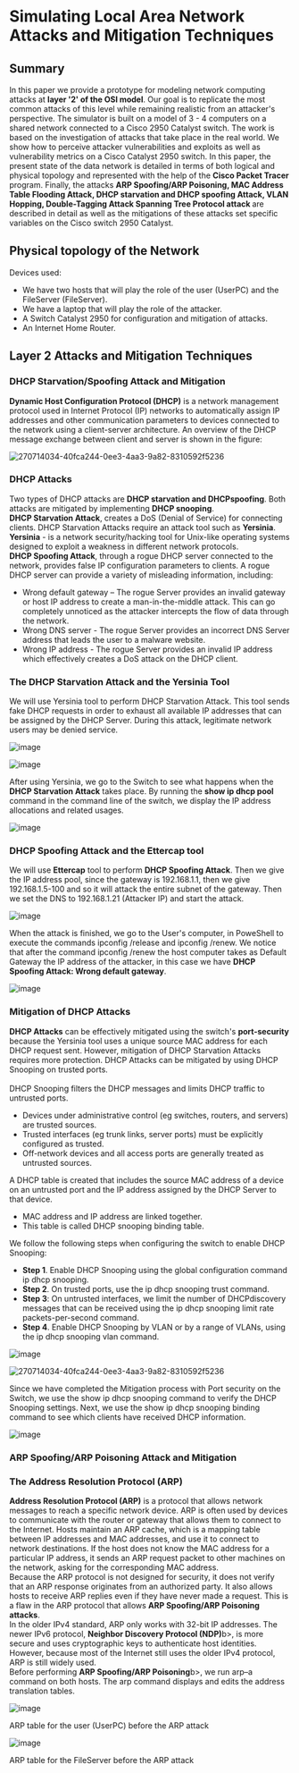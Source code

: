 <h1> Simulating Local Area Network Attacks and Mitigation Techniques  </h1>

<h2>Summary</h2>
In this paper we provide a prototype for modeling network computing attacks at <b>layer '2' of the OSI model</b>. Our goal is to replicate the most common attacks of this level while remaining realistic from an attacker's perspective. The simulator is built on a model of 3 - 4 computers on a shared network connected to a Cisco 2950 Catalyst switch. The work is based on the investigation of attacks that take place in the real world. We show how to perceive attacker vulnerabilities and exploits as well as vulnerability metrics on a Cisco Catalyst 2950 switch. In this paper, the present state of the data network is detailed in terms of both logical and physical topology and represented with the help of the <b>Cisco Packet Tracer</b> program. Finally, the attacks <b>ARP Spoofing/ARP Poisoning, MAC Address Table Flooding Attack, DHCP starvation and DHCP spoofing Attack, VLAN Hopping, Double-Tagging Attack Spanning Tree Protocol attack </b> are described in detail as well as the mitigations of these attacks set specific variables on the Cisco switch 2950 Catalyst.
<br>

<h2>Physical topology of the Network</h2>
Devices used:
<br>
<ul>
  <li>We have two hosts that will play the role of the user (UserPC) and the FileServer (FileServer).</li>
  <li>We have a laptop that will play the role of the attacker.</li>
  <li>A Switch Catalyst 2950 for configuration and mitigation of attacks.</li>
  <li>An Internet Home Router.</li>
</ul>  

<h2>Layer 2 Attacks and Mitigation Techniques</h2>
<h3>DHCP Starvation/Spoofing Attack and Mitigation</h3>
<b>Dynamic Host Configuration Protocol (DHCP)</b> is a network management protocol used in Internet Protocol (IP) networks to automatically assign IP addresses and other communication parameters to devices connected to the network using a client-server architecture. An overview of the DHCP message exchange between client and server is shown in the figure:

![270714034-40fca244-0ee3-4aa3-9a82-8310592f5236](https://github.com/ZirasG/Simulating-Local-Area-Network-Attacks-and-Mitigation-Techniques/assets/145548499/4c682146-3605-4cc8-864d-b0b9f3449d16)

<h3>DHCP Attacks</h3>
Two types of DHCP attacks are <b>DHCP starvation and DHCPspoofing</b>. Both attacks are mitigated by implementing <b>DHCP snooping</b>. 
<br>
<b>DHCP Starvation Attack</b>, creates a DoS (Denial of Service) for connecting clients. DHCP Starvation Attacks require an attack tool such as <b>Yersinia</b>. <b>Yersinia</b> - is a network security/hacking tool for Unix-like operating systems designed to exploit a weakness in different network protocols.
<br>
<b>DHCP Spoofing Attack</b>, through a rogue DHCP server connected to the network, provides false IP configuration parameters to clients. A rogue DHCP server can provide a variety of misleading information, including:
<br>
<ul>
  <li>Wrong default gateway – The rogue Server provides an invalid gateway or host IP address to create a man-in-the-middle attack. This can go completely unnoticed as the attacker intercepts the flow of data through the network.</li>
  <li>Wrong DNS server - The rogue Server provides an incorrect DNS Server address that leads the user to a malware website.</li>
  <li>Wrong IP address - The rogue Server provides an invalid IP address which effectively creates a DoS attack on the DHCP client.</li>
</ul>  

<h3>The DHCP Starvation Attack and the Yersinia Tool</h3>
We will use Yersinia tool to perform DHCP Starvation Attack. This tool sends fake DHCP requests in order to exhaust all available IP addresses that can be assigned by the DHCP Server. During this attack, legitimate network users may be denied service.

![image](https://github.com/ZirasG/Simulating-Local-Area-Network-Attacks-and-Mitigation-Techniques/assets/145548499/d34f2c67-1b06-4e28-b1d2-4fe2c4be709b)

![image](https://github.com/ZirasG/Simulating-Local-Area-Network-Attacks-and-Mitigation-Techniques/assets/145548499/0663f086-724e-4b26-97d1-ab3f2fae6a03)

After using Yersinia, we go to the Switch to see what happens when the <b>DHCP Starvation Attack</b> takes place. By running the <b>show ip dhcp pool</b> command in the command line of the switch, we display the IP address allocations and related usages.

![image](https://github.com/ZirasG/Simulating-Local-Area-Network-Attacks-and-Mitigation-Techniques/assets/145548499/0ae3bca2-cce2-4ead-9da0-9b845d4e1612)

<h3>DHCP Spoofing Attack and the Ettercap tool</h3>
We will use <b>Ettercap</b> tool to perform <b>DHCP Spoofing Attack</b>. Then we give the IP address pool, since the gateway is 192.168.1.1, then we give 192.168.1.5-100 and so it will attack the entire subnet of the gateway. Then we set the DNS to 192.168.1.21 (Attacker IP) and start the attack.

![image](https://github.com/ZirasG/Simulating-Local-Area-Network-Attacks-and-Mitigation-Techniques/assets/145548499/f528950f-b3d6-4f0f-86b5-e84a3005c7c5)

When the attack is finished, we go to the User's computer, in PoweShell to execute the commands ipconfig /release and ipconfig /renew. We notice that after the command ipconfig /renew the host computer takes as Default Gateway the IP address of the attacker, in this case we have <b>DHCP Spoofing Attack: Wrong default gateway</b>.

![image](https://github.com/ZirasG/Simulating-Local-Area-Network-Attacks-and-Mitigation-Techniques/assets/145548499/23f2b116-5c56-41f5-899b-2ac9595e5448)


<h3>Mitigation of DHCP Attacks</h3>
<b>DHCP Attacks</b> can be effectively mitigated using the switch's <b>port-security</b> because the Yersinia tool uses a unique source MAC address for each DHCP request sent. However, mitigation of DHCP Starvation Attacks requires more protection. DHCP Attacks can be mitigated by using DHCP Snooping on trusted ports.
<br>
<br>
DHCP Snooping filters the DHCP messages and limits DHCP traffic to untrusted ports.
<ul>
  <li>Devices under administrative control (eg switches, routers, and servers) are trusted sources.</li>
  <li>Trusted interfaces (eg trunk links, server ports) must be explicitly configured as trusted.</li>
  <li>Off-network devices and all access ports are generally treated as untrusted sources.</li>
</ul>  
A DHCP table is created that includes the source MAC address of a device on an untrusted port and the IP address assigned by the DHCP Server to that device.
<ul>
  <li>MAC address and IP address are linked together.</li>
  <li>This table is called DHCP snooping binding table.</li>
</ul> 
We follow the following steps when configuring the switch to enable DHCP Snooping:
<ul>
  <li><b>Step 1</b>. Enable DHCP Snooping using the global configuration command ip dhcp snooping.</li>
  <li><b>Step 2</b>. On trusted ports, use the ip dhcp snooping trust command.</li>
  <li><b>Step 3</b>: On untrusted interfaces, we limit the number of DHCPdiscovery messages that can be received using the ip dhcp snooping limit rate packets-per-second command.</li>
  <li><b>Step 4</b>. Enable DHCP Snooping by VLAN or by a range of VLANs, using the ip dhcp snooping vlan command.</li>
</ul> 

![image](https://github.com/ZirasG/Simulating-Local-Area-Network-Attacks-and-Mitigation-Techniques/assets/145548499/b49257c2-7ed4-4188-a2a2-819961929d2d)

![270714034-40fca244-0ee3-4aa3-9a82-8310592f5236](https://github.com/ZirasG/Simulating-Local-Area-Network-Attacks-and-Mitigation-Techniques/assets/145548499/e8d22ae6-27bf-48bf-a5c2-f8526fea03c2)

Since we have completed the Mitigation process with Port security on the Switch, we use the show ip dhcp snooping command to verify the DHCP Snooping settings. Next, we use the show ip dhcp snooping binding command to see which clients have received DHCP information.

![image](https://github.com/ZirasG/Simulating-Local-Area-Network-Attacks-and-Mitigation-Techniques/assets/145548499/4e3fb1cf-a994-4fb4-90d3-1ba4b56095cd)

<h3>ARP Spoofing/ARP Poisoning Attack and Mitigation</h3>
<h3>The Address Resolution Protocol (ARP)</h3>
<b>Address Resolution Protocol (ARP)</b> is a protocol that allows network messages to reach a specific network device. ARP is often used by devices to communicate with the router or gateway that allows them to connect to the Internet.
Hosts maintain an ARP cache, which is a mapping table between IP addresses and MAC addresses, and use it to connect to network destinations. If the host does not know the MAC address for a particular IP address, it sends an ARP request packet to other machines on the network, asking for the corresponding MAC address.
<br>
Because the ARP protocol is not designed for security, it does not verify that an ARP response originates from an authorized party. It also allows hosts to receive ARP replies even if they have never made a request. This is a flaw in the ARP protocol that allows <b>ARP Spoofing/ARP Poisoning attacks</b>.
<br>
In the older IPv4 standard, ARP only works with 32-bit IP addresses. The newer IPv6 protocol, <b>Neighbor Discovery Protocol (NDP)</b>b>, is more secure and uses cryptographic keys to authenticate host identities. However, because most of the Internet still uses the older IPv4 protocol, ARP is still widely used.
<br>
Before performing <b>ARP Spoofing/ARP Poisoning</b>b>, we run arp–a command on both hosts. The arp command displays and edits the address translation tables.

![image](https://github.com/ZirasG/Simulating-Local-Area-Network-Attacks-and-Mitigation-Techniques/assets/145548499/c6adbd81-36a4-47cc-b2ad-a83ebcadb653)

ARP table for the user (UserPC) before the ARP attack

![image](https://github.com/ZirasG/Simulating-Local-Area-Network-Attacks-and-Mitigation-Techniques/assets/145548499/6650a0fd-a5ca-4b67-9eac-824dafaab798)

ARP table for the FileServer before the ARP attack

